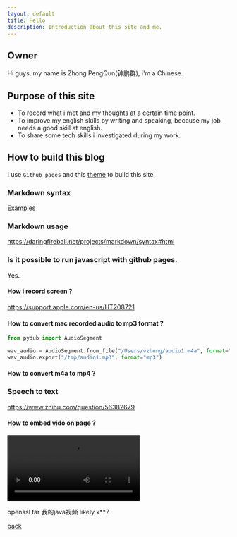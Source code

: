 ```yaml
---
layout: default
title: Hello
description: Introduction about this site and me.
---
```


## Owner
<!-- <img src="https://raw.githubusercontent.com/zhongpengqun/material/master/zhong.jpeg" width="250" />
-->

Hi guys, my name is Zhong PengQun(钟鹏群), i'm a Chinese.

## Purpose of this site
 - To record what i met and my thoughts at a certain time point.
 - To improve my english skills by writing and speaking, because my job needs a good skill at english.
 - To share some tech skills i investigated during my work.





## How to build this blog

I use `Github pages` and this <a href='https://github.com/pages-themes/cayman#usage'>theme</a> to build this site.





### Markdown syntax
[Examples](./markdown-guide.html)


### Markdown usage
https://daringfireball.net/projects/markdown/syntax#html

### Is it possible to run javascript with github pages.
Yes.

#### How i record screen ?
https://support.apple.com/en-us/HT208721

#### How to convert mac recorded audio to mp3 format ?

```python
from pydub import AudioSegment

wav_audio = AudioSegment.from_file("/Users/vzhong/audio1.m4a", format="m4a")
wav_audio.export("/tmp/audio1.mp3", format="mp3")
```

#### How to convert m4a to mp4 ?

### Speech to text
https://www.zhihu.com/question/56382679

#### How to embed vido on page ?

<video src="https://user-images.githubusercontent.com/169707/126715420-991ad821-9ac8-4b66-b79e-e0966e0f3a89.mp4" controls="controls" style="max-width: 730px;">
</video>

openssl tar 我的java视频 likely x**7

[back](./)
